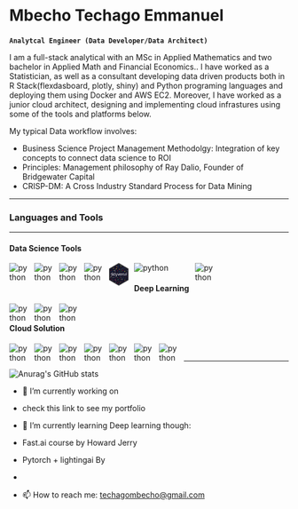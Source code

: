 # Mbecho Techago Emmanuel

**`Analytcal Engineer (Data Developer/Data Architect)`**


I am a full-stack analytical with an MSc in Applied Mathematics and two bachelor in Applied Math and Financial Economics.. I have worked as a Statistician, as well as a consultant developing data driven products both in R Stack(flexdasboard, plotly, shiny) and Python programing languages and deploying them using Docker and AWS EC2. Moreover, I have worked as a junior cloud architect, designing and implementing cloud infrastures using some of the tools and platforms below.

My typical Data workflow involves:
- Business Science Project Management Methodolgy: Integration of key concepts to connect data science to ROI
- Principles: Management philosophy of Ray Dalio, Founder of Bridgewater Capital
- CRISP-DM: A Cross Industry Standard Process for Data Mining

<hr>

<h3>
  Languages and Tools
</h3>
<hr>
<h4>Data Science Tools</h4>

<img align="left" alt="python" width="35px" style="padding-right:10px;" src="https://cdn.jsdelivr.net/gh/devicons/devicon/icons/pandas/pandas-original-wordmark.svg" />
<img align="left" alt="python" width="35px" style="padding-right:10px;" src="https://cdn.jsdelivr.net/gh/devicons/devicon/icons/numpy/numpy-original.svg" />
<img align="left" alt="python" width="35px" style="padding-right:10px;" src="https://upload.wikimedia.org/wikipedia/commons/0/01/Created_with_Matplotlib-logo.svg" />
<img align="left" alt="python" width="35px" style="padding-right:10px;" src="https://upload.wikimedia.org/wikipedia/commons/0/05/Scikit_learn_logo_small.svg" />
<img align="left" alt="python" width="35px" style="padding-right:10px;" src="https://raw.githubusercontent.com/rstudio/hex-stickers/master/SVG/tidyverse.svg" />
<img align="left" alt="python" width="100px" style="padding-right:10px;" src="https://upload.wikimedia.org/wikipedia/commons/d/d0/RStudio_logo_flat.svg" />
<img align="left" alt="python" width="35px" style="padding-right:10px;" src="https://docs.h2o.ai/h2o/latest-stable/h2o-docs/_images/h2o-automl-logo.jpg" />


<br>


<h4> Deep Learning </h4> 
 <img align="left" alt="python" width="35px" style="padding-right:10px;" src="https://cdn.jsdelivr.net/gh/devicons/devicon/icons/pytorch/pytorch-original.svg" />
 <img align="left" alt="python" width="35px" style="padding-right:10px;" src="https://upload.wikimedia.org/wikipedia/commons/2/2d/Tensorflow_logo.svg" />
 <img align="left" alt="python" width="35px" style="padding-right:10px;" src="https://upload.wikimedia.org/wikipedia/commons/7/7b/Twemoji2_1f917.svg" />
 
<br>
<h4>Cloud Solution</h4>

<img align="left" alt="python" width="35px" style="padding-right:10px;" src="https://cdn.jsdelivr.net/gh/devicons/devicon/icons/terraform/terraform-original.svg" />
<img align="left" alt="python" width="35px" style="padding-right:10px;" src="https://cdn.jsdelivr.net/gh/devicons/devicon/icons/linux/linux-original.svg" />
<img align="left" alt="python" width="35px" style="padding-right:10px;"  src="https://cdn.jsdelivr.net/gh/devicons/devicon/icons/git/git-original.svg" />
<img align="left" alt="python" width="35px" style="padding-right:10px;" src="https://cdn.jsdelivr.net/gh/devicons/devicon/icons/docker/docker-original-wordmark.svg" />
<img align="left" alt="python" width="35px" style="padding-right:10px;" src="https://cdn.jsdelivr.net/gh/devicons/devicon/icons/visualstudio/visualstudio-plain.svg" />
<img align="left" alt="python" width="35px" style="padding-right:10px;" src="https://cdn.jsdelivr.net/gh/devicons/devicon/icons/azure/azure-original.svg" />
<img align="left" alt="python" width="35px" style="padding-right:10px;" src="https://cdn.jsdelivr.net/gh/devicons/devicon/icons/java/java-original.svg" />


<br>
<hr>

![Anurag's GitHub stats](https://github-readme-stats.vercel.app/api?username=Investigator79&show_icons=true&theme=radical)


- 🔭 I’m currently working on
- check this link to see my portfolio

- 🌱 I’m currently learning  Deep learning though:
- Fast.ai course by Howard Jerry
- Pytorch + lightingai By 
- 
- 📫 How to reach me: techagombecho@gmail.com 
